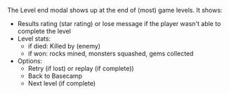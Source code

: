 The Level end modal shows up at the end of (most) game levels. It shows:

- Results rating (star rating) or lose message if the player wasn't able to complete the level
- Level stats:
	- if died: Killed by (enemy)
	- if won: rocks mined, monsters squashed, gems collected
- Options:
	- Retry (if lost) or replay (if complete))
	- Back to Basecamp
	- Next level (if complete)